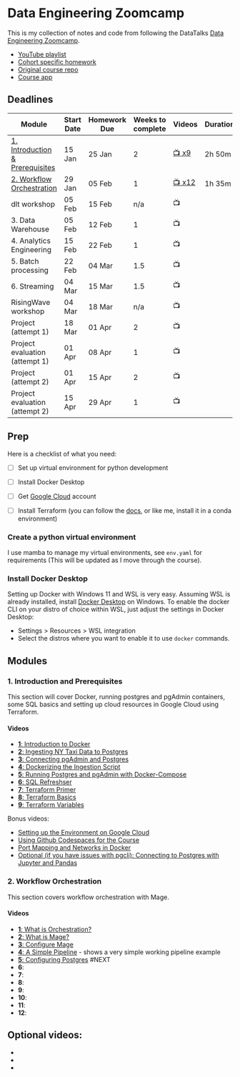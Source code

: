 # Data Engineering Zoomcamp

This is my collection of notes and code from following the DataTalks [Data Engineering Zoomcamp](https://github.com/DataTalksClub/data-engineering-zoomcamp).

- [YouTube playlist](https://www.youtube.com/playlist?list=PL3MmuxUbc_hJed7dXYoJw8DoCuVHhGEQb)
- [Cohort specific homework](https://github.com/DataTalksClub/data-engineering-zoomcamp/blob/main/cohorts/2024)
- [Original course repo](https://github.com/DataTalksClub/data-engineering-zoomcamp)
- [Course app](https://dezoomcamp.streamlit.app)

## Deadlines

| Module                                                                                                                       | Start Date | Homework Due | Weeks to complete | Videos                                      | Duration | Notes                                              |
| ---------------------------------------------------------------------------------------------------------------------------- | ---------- | ------------ | ----------------- | ------------------------------------------- | -------- | -------------------------------------------------- |
| [1. Introduction & Prerequisites](https://github.com/DataTalksClub/data-engineering-zoomcamp/tree/main/01-docker-terraform)  | 15 Jan     | 25 Jan       | 2                 | [📺 x9](#1-introduction-and-prerequisites) | 2h 50m   | [📝](./modules/1_intro_prereqs/notes.md)          |
| [2. Workflow Orchestration](https://github.com/DataTalksClub/data-engineering-zoomcamp/tree/main/02-workflow-orchestration) | 29 Jan     | 05 Feb       | 1                 | [📺 x12](#2-workflow-orchestration)        | 1h 35m   | [📝](./modules/2_workflow_orchestration/notes.md) |
| dlt workshop                                                                                                                 | 05 Feb     | 15 Feb       | n/a               | 📺                                         |          | 📝                                                |
| 3. Data Warehouse                                                                                                            | 05 Feb     | 12 Feb       | 1                 | 📺                                         |          | 📝                                                |
| 4. Analytics Engineering                                                                                                     | 15 Feb     | 22 Feb       | 1                 | 📺                                         |          | 📝                                                |
| 5. Batch processing                                                                                                          | 22 Feb     | 04 Mar       | 1.5               | 📺                                         |          | 📝                                                |
| 6. Streaming                                                                                                                 | 04 Mar     | 15 Mar       | 1.5               | 📺                                         |          | 📝                                                |
| RisingWave workshop                                                                                                          | 04 Mar     | 18 Mar       | n/a               | 📺                                         |          | 📝                                                |
| Project (attempt 1)                                                                                                          | 18 Mar     | 01 Apr       | 2                 | 📺                                         |          | 📝                                                |
| Project evaluation (attempt 1)                                                                                               | 01 Apr     | 08 Apr       | 1                 | 📺                                         |          | 📝                                                |
| Project (attempt 2)                                                                                                          | 01 Apr     | 15 Apr       | 2                 | 📺                                         |          | 📝                                                |
| Project evaluation (attempt 2)                                                                                               | 15 Apr     | 29 Apr       | 1                 | 📺                                         |          | 📝                                                |


## Prep

Here is a checklist of what you need:
- [ ] Set up virtual environment for python development
- [ ] Install Docker Desktop
- [ ] Get [Google Cloud](https://console.cloud.google.com/welcome) account
- [ ] Install Terraform (you can follow the [docs](https://developer.hashicorp.com/terraform/install?product_intent=terraform), or like me, install it in a conda environment)


### Create a python virtual environment

I use mamba to manage my virtual environments, see `env.yaml` for requirements (This will be updated as I move through the course).


### Install Docker Desktop

Setting up Docker with Windows 11 and WSL is very easy. Assuming WSL is already installed, install [Docker Desktop](https://www.docker.com/products/docker-desktop/) on Windows. 
To enable the docker CLI on your distro of choice within WSL, just adjust the settings in Docker Desktop:
- Settings > Resources > WSL integration
- Select the distros where you want to enable it to use `docker` commands.


## Modules

### 1. Introduction and Prerequisites

This section will cover Docker, running postgres and pgAdmin containers, some SQL basics and setting up cloud resources in Google Cloud using Terraform.

#### Videos
- [**1**: Introduction to Docker](https://www.youtube.com/watch?v=EYNwNlOrpr0&list=PL3MmuxUbc_hJed7dXYoJw8DoCuVHhGEQb&index=4)
- [**2**: Ingesting NY Taxi Data to Postgres](https://www.youtube.com/watch?v=2JM-ziJt0WI&list=PL3MmuxUbc_hJed7dXYoJw8DoCuVHhGEQb&index=5) 
- [**3**: Connecting pgAdmin and Postgres](https://www.youtube.com/watch?v=hCAIVe9N0ow&list=PL3MmuxUbc_hJed7dXYoJw8DoCuVHhGEQb&index=7)
- [**4**: Dockerizing the Ingestion Script](https://www.youtube.com/watch?v=B1WwATwf-vY&list=PL3MmuxUbc_hJed7dXYoJw8DoCuVHhGEQb&index=8)
- [**5**: Running Postgres and pgAdmin with Docker-Compose](https://www.youtube.com/watch?v=hKI6PkPhpa0&list=PL3MmuxUbc_hJed7dXYoJw8DoCuVHhGEQb&index=9)
- [**6**: SQL Refreshser](https://www.youtube.com/watch?v=QEcps_iskgg&list=PL3MmuxUbc_hJed7dXYoJw8DoCuVHhGEQb&index=10) 
- [**7**: Terraform Primer](https://www.youtube.com/watch?v=s2bOYDCKl_M&list=PL3MmuxUbc_hJed7dXYoJw8DoCuVHhGEQb&index=11)
- [**8**: Terraform Basics](https://www.youtube.com/watch?v=Y2ux7gq3Z0o&list=PL3MmuxUbc_hJed7dXYoJw8DoCuVHhGEQb&index=12)
- [**9**: Terraform Variables](https://www.youtube.com/watch?v=PBi0hHjLftk&list=PL3MmuxUbc_hJed7dXYoJw8DoCuVHhGEQb&index=13)

Bonus videos:
- [Setting up the Environment on Google Cloud](https://www.youtube.com/watch?v=ae-CV2KfoN0&list=PL3MmuxUbc_hJed7dXYoJw8DoCuVHhGEQb&index=14)
- [Using Github Codespaces for the Course](https://www.youtube.com/watch?v=XOSUt8Ih3zA&list=PL3MmuxUbc_hJed7dXYoJw8DoCuVHhGEQb&index=15)
- [Port Mapping and Networks in Docker](https://www.youtube.com/watch?v=tOr4hTsHOzU&list=PL3MmuxUbc_hJed7dXYoJw8DoCuVHhGEQb&index=16)
- [Optional (if you have issues with pgcli): Connecting to Postgres with Jupyter and Pandas](https://www.youtube.com/watch?v=3IkfkTwqHx4&list=PL3MmuxUbc_hJed7dXYoJw8DoCuVHhGEQb&index=6)

### 2. Workflow Orchestration

This section covers workflow orchestration with Mage. 

#### Videos

- [**1**: What is Orchestration?](https://www.youtube.com/watch?v=Li8-MWHhTbo&list=PL3MmuxUbc_hJed7dXYoJw8DoCuVHhGEQb)
- [**2**: What is Mage?](https://www.youtube.com/watch?v=AicKRcK3pa4&list=PL3MmuxUbc_hJed7dXYoJw8DoCuVHhGEQb&index=18)
- [**3**: Configure Mage](https://www.youtube.com/watch?v=2SV-av3L3-k&list=PL3MmuxUbc_hJed7dXYoJw8DoCuVHhGEQb&index=19)
- [**4**: A Simple Pipeline](https://www.youtube.com/watch?v=stI-gg4QBnI&list=PL3MmuxUbc_hJed7dXYoJw8DoCuVHhGEQb&index=20) - shows a very simple working pipeline example
- [**5**: Configuring Postgres](https://www.youtube.com/watch?v=pmhI-ezd3BE&list=PL3MmuxUbc_hJed7dXYoJw8DoCuVHhGEQb&index=21) #NEXT
- **6**: 
- **7**: 
- **8**: 
- **9**: 
- **10**: 
- **11**: 
- **12**: 

Optional videos:
-
-
-
-
